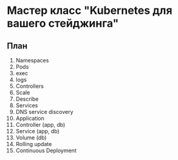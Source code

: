 # Мастер класс "Kubernetes для вашего стейджинга"

## План

1. Namespaces
1. Pods
  1. exec
  1. logs
1. Controllers
  1. Scale
  1. Describe
1. Services
  1. DNS service discovery
1. Application
  1. Controller (app, db)
  1. Service (app, db)
  1. Volume (db)
  1. Rolling update
  1. Continuous Deployment

